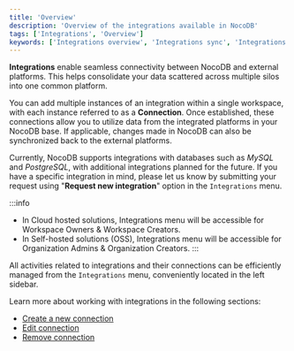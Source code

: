 ```yaml
---
title: 'Overview'
description: 'Overview of the integrations available in NocoDB'
tags: ['Integrations', 'Overview']
keywords: ['Integrations overview', 'Integrations sync', 'Integrations access control', 'Integrations re-config']
---
```


**Integrations** enable seamless connectivity between NocoDB and external platforms. This helps consolidate your data scattered across multiple silos into one common platform.

You can add multiple instances of an integration within a single workspace, with each instance referred to as a **Connection**. Once established, these connections allow you to utilize data from the integrated platforms in your NocoDB base. If applicable, changes made in NocoDB can also be synchronized back to the external platforms.

Currently, NocoDB supports integrations with databases such as _MySQL_ and _PostgreSQL_, with additional integrations planned for the future. If you have a specific integration in mind, please let us know by submitting your request using "**Request new integration**" option in the `Integrations` menu.

:::info
- In Cloud hosted solutions, Integrations menu will be accessible for Workspace Owners & Workspace Creators.  
- In Self-hosted solutions (OSS), Integrations menu will be accessible for Organization Admins & Organization Creators.
:::

All activities related to integrations and their connections can be efficiently managed from the `Integrations` menu, conveniently located in the left sidebar.

Learn more about working with integrations in the following sections:
- [Create a new connection](/integrations/create-connection)
- [Edit connection](/integrations/edit-connection)
- [Remove connection](/integrations/remove-connection)



